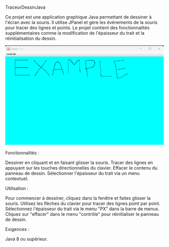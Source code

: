 TraceurDessinJava

Ce projet est une application graphique Java permettant de dessiner à l'écran avec la souris. Il utilise JPanel et gère les événements de la souris pour tracer des lignes et points. Le projet contient des fonctionnalités supplémentaires comme la modification de l'épaisseur du trait et la réinitialisation du dessin.

![Exemple de dessin](images/Dessin.png)

Fonctionnalités :

  Dessiner en cliquant et en faisant glisser la souris.
  Tracer des lignes en appuyant sur les touches directionnelles du clavier.
  Effacer le contenu du panneau de dessin.
  Sélectionner l'épaisseur du trait via un menu contextuel.
  
Utilisation :

  Pour commencer à dessiner, cliquez dans la fenêtre et faites glisser la souris.
  Utilisez les flèches du clavier pour tracer des lignes point par point.
  Sélectionnez l'épaisseur du trait via le menu "PX" dans la barre de menus.
  Cliquez sur "effacer" dans le menu "contrôle" pour réinitialiser le panneau de dessin.
  
Exigences :

  Java 8 ou supérieur.
